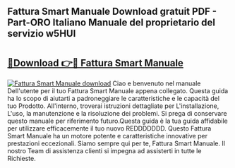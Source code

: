 ## Fattura Smart Manuale Download gratuit PDF - Part-ORO Italiano Manuale del proprietario del servizio w5HUI

# <h2><a href="http://dfbuwds.blite.top/?on=Fattura+Smart+Manuale">🔗Download 👉🔴 Fattura Smart Manuale</a></h2>

[![Fattura Smart Manuale download](https://i.imgur.com/lujVjoI.png)](http://dfbuwds.blite.top/?on=Fattura+Smart+Manuale)
Ciao e benvenuto nel manuale Dell'utente per il tuo Fattura Smart Manuale appena collegato. Questa guida ha lo scopo di aiutarti a padroneggiare le caratteristiche e le capacità del tuo Prodotto. All'interno, troverai istruzioni dettagliate per L'installazione, L'uso, la manutenzione e la risoluzione dei problemi. Si prega di conservare questo manuale per riferimento futuro.Questa guida è la tua guida affidabile per utilizzare efficacemente il tuo nuovo REDDDDDDD. Questo Fattura Smart Manuale ha un motore potente e caratteristiche innovative per prestazioni eccezionali. Siamo sempre qui per te, Fattura Smart Manuale. Il nostro Team di assistenza clienti si impegna ad assisterti in tutte le Richieste.
